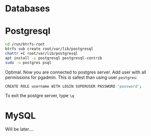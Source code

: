 # Databases
# Postgresql
```bash
cd /run/btrfs-root
btrfs sub create root/var/lib/postgresql
chattr +C root/var/lib/postgresql
apt install -y postgresql postgresql-contrib
sudo -u postgres psql
```

Optimal. Now you are connected to postgres server. Add user with all permissions for pgadmin. This is safest than using user `postgres`:
```bash
CREATE ROLE username WITH LOGIN SUPERUSER PASSWORD 'password';
```
To exit the postgre server, type `\q`

# MySQL
Will be later....
